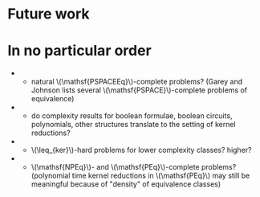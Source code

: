 <!SLIDE>

# Future work #

<!SLIDE bullets incremental small>

# In no particular order #

* - natural \\(\mathsf{PSPACEEq}\\)-complete problems? (Garey and Johnson lists
  several \\(\mathsf{PSPACE}\\)-complete problems of equivalence)
* - do complexity results for boolean formulae, boolean circuits, polynomials,
  other structures translate to the setting of kernel reductions?
* - \\(\leq\_{ker}\\)-hard problems for lower complexity classes? higher?
* - \\(\mathsf{NPEq}\\)- and \\(\mathsf{PEq}\\)-complete problems? (polynomial
  time kernel reductions in \\(\mathsf{PEq}\\) may still be meaningful because
  of "density" of equivalence classes)

